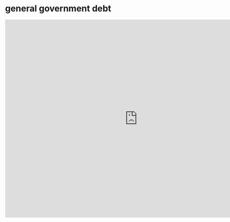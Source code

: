 # general government debt
<iframe src="https://data.oecd.org/chart/61Mw" width="860" height="645" style="border: 0" mozallowfullscreen="true" webkitallowfullscreen="true" allowfullscreen="true"><a href="https://data.oecd.org/chart/61Mw" target="_blank">OECD Chart: General government debt, Total, % of GDP, Annual, 2018</a></iframe>
